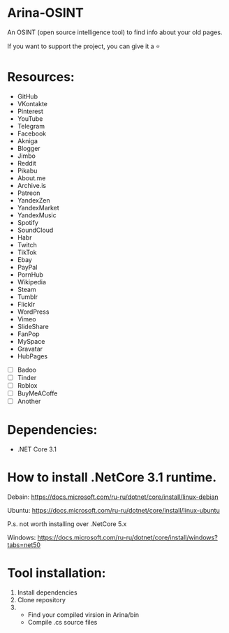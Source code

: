 # Arina-OSINT
An OSINT (open source intelligence tool) to find info about your old pages.

If you want to support the project, you can give it a ⭐

# Resources:
- GitHub
- VKontakte
- Pinterest
- YouTube
- Telegram
- Facebook
- Akniga
- Blogger
- Jimbo
- Reddit
- Pikabu
- About.me
- Archive.is
- Patreon
- YandexZen
- YandexMarket
- YandexMusic
- Spotify
- SoundCloud
- Habr
- Twitch
- TikTok
- Ebay
- PayPal
- PornHub
- Wikipedia
- Steam
- Tumblr
- Flicklr
- WordPress
- Vimeo
- SlideShare
- FanPop
- MySpace
- Gravatar
- HubPages
- [ ] Badoo
- [ ] Tinder
- [ ] Roblox
- [ ] BuyMeACoffe
- [ ] Another

# Dependencies:
- .NET Core 3.1

# How to install .NetCore 3.1 runtime.
Debain: https://docs.microsoft.com/ru-ru/dotnet/core/install/linux-debian

Ubuntu: https://docs.microsoft.com/ru-ru/dotnet/core/install/linux-ubuntu

P.s. not worth installing over .NetCore 5.x 

Windows: https://docs.microsoft.com/ru-ru/dotnet/core/install/windows?tabs=net50

# Tool installation:
1. Install dependencies
2. Clone repository
3. - Find your compiled virsion in Arina/bin 
   - Compile .cs source files
